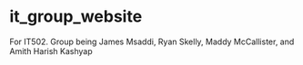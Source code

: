 # it_group_website
For IT502. Group being James Msaddi, Ryan Skelly, Maddy McCallister, and Amith Harish Kashyap
